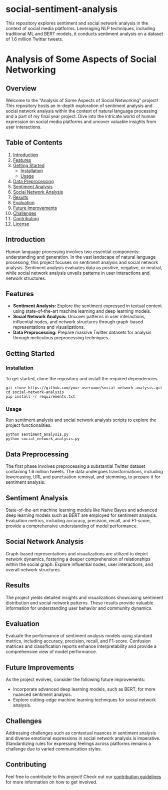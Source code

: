# social-sentiment-analysis

This repository explores sentiment and social network analysis in the context of social media platforms. Leveraging NLP techniques, including traditional ML and BERT models, it conducts sentiment analysis on a dataset of 1.6 million Twitter tweets.


# Analysis of Some Aspects of Social Networking

## Overview

Welcome to the "Analysis of Some Aspects of Social Networking" project! This repository hosts an in-depth exploration of sentiment analysis and social network analysis within the context of natural language processing and a part of my final year project. Dive into the intricate world of human expression on social media platforms and uncover valuable insights from user interactions.

## Table of Contents

1. [Introduction](#introduction)
2. [Features](#features)
3. [Getting Started](#getting-started)
   - [Installation](#installation)
   - [Usage](#usage)
4. [Data Preprocessing](#data-preprocessing)
5. [Sentiment Analysis](#sentiment-analysis)
6. [Social Network Analysis](#social-network-analysis)
7. [Results](#results)
8. [Evaluation](#evaluation)
9. [Future Improvements](#future-improvements)
10. [Challenges](#challenges)
11. [Contributing](#contributing)
12. [License](#license)

## Introduction

Human language processing involves two essential components: understanding and generation. In the vast landscape of natural language processing, this project focuses on sentiment analysis and social network analysis. Sentiment analysis evaluates data as positive, negative, or neutral, while social network analysis unveils patterns in user interactions and network structures.

## Features

- **Sentiment Analysis:** Explore the sentiment expressed in textual content using state-of-the-art machine learning and deep learning models.
- **Social Network Analysis:** Uncover patterns in user interactions, influential nodes, and network structures through graph-based representations and visualizations.
- **Data Preprocessing:** Prepare massive Twitter datasets for analysis through meticulous preprocessing techniques.

## Getting Started

### Installation

To get started, clone the repository and install the required dependencies.

```
git clone https://github.com/your-username/social-network-analysis.git
cd social-network-analysis
pip install -r requirements.txt
```

### Usage

Run sentiment analysis and social network analysis scripts to explore the project functionalities.

```
python sentiment_analysis.py
python social_network_analysis.py
```

## Data Preprocessing

The first phase involves preprocessing a substantial Twitter dataset containing 1.6 million tweets. The data undergoes transformations, including lowercasing, URL and punctuation removal, and stemming, to prepare it for sentiment analysis.

## Sentiment Analysis

State-of-the-art machine learning models like Naive Bayes and advanced deep learning models such as BERT are employed for sentiment analysis. Evaluation metrics, including accuracy, precision, recall, and F1-score, provide a comprehensive understanding of model performance.

## Social Network Analysis

Graph-based representations and visualizations are utilized to depict network dynamics, fostering a deeper comprehension of relationships within the social graph. Explore influential nodes, user interactions, and overall network structures.

## Results

The project yields detailed insights and visualizations showcasing sentiment distribution and social network patterns. These results provide valuable information for understanding user behavior and community dynamics.

## Evaluation

Evaluate the performance of sentiment analysis models using standard metrics, including accuracy, precision, recall, and F1-score. Confusion matrices and classification reports enhance interpretability and provide a comprehensive view of model performance.

## Future Improvements

As the project evolves, consider the following future improvements:

- Incorporate advanced deep learning models, such as BERT, for more nuanced sentiment analysis.
- Explore cutting-edge machine learning techniques for social network analysis.

## Challenges

Addressing challenges such as contextual nuances in sentiment analysis and diverse emotional expressions in social network analysis is imperative. Standardizing rules for expressing feelings across platforms remains a challenge due to varied communication styles.

## Contributing

Feel free to contribute to this project! Check out our [contribution guidelines](CONTRIBUTING.md) for more information on how to get involved.

